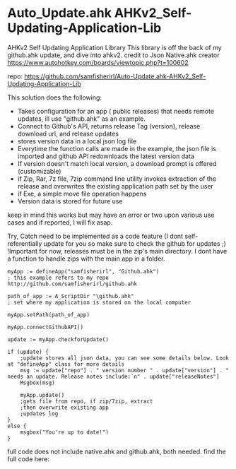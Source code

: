 # Auto_Update.ahk AHKv2_Self-Updating-Application-Lib
AHKv2 Self Updating Application Library
This library is off the back of my github.ahk update, and dive into ahkv2.
credit to Json Native.ahk creator https://www.autohotkey.com/boards/viewtopic.php?t=100602

repo: https://github.com/samfisherirl/Auto-Update.ahk-AHKv2_Self-Updating-Application-Lib

This solution does the following:
- Takes configuration for an app ( public releases) that needs remote updates, ill use "github.ahk" as an example.
- Connect to Github's API, returns release Tag (version), release download url, and release updates
- stores version data in a local json log file
- Everytime the function calls are made in the example, the json file is imported and github API redownloads the latest version data
- If version doesn't match local version, a download prompt is offered (customizable)
- if Zip, Rar, 7z file, 7zip command line utility invokes extraction of the release and overwrites the existing application path set by the user
- if Exe, a simple move file operation happens
- Version data is stored for future use

keep in mind this works but may have an error or two upon various use cases and if reported, I will fix asap.

Try, Catch need to be implemented as a code feature (I dont self-referentially update for you so make sure to check the github for updates ;)
!Important for now, releases must be in the zip's main directory. I dont have a function to handle zips with the main app in a folder.

```autohotkey
myApp := defineApp("samfisherirl", "Github.ahk")
; this example refers to my repo http://github.com/samfisherirl/github.ahk

path_of_app := A_ScriptDir "\github.ahk"
; set where my application is stored on the local computer

myApp.setPath(path_of_app)

myApp.connectGithubAPI()

update := myApp.checkforUpdate()

if (update) {
    ;update stores all json data, you can see some details below. Look at "defineApp" class for more details
    msg := update["repo"] . " version number " . update["version"] . " needs an update. Release notes include:`n" . update["releaseNotes"]
    Msgbox(msg)

    myApp.update()
    ;gets file from repo, if zip/7zip, extract
    ;then overwrite existing app
    ;updates log
}
else {
    msgbox("You're up to date!")
}
```

full code does not include native.ahk and github.ahk, both needed. find the full code here:

 
